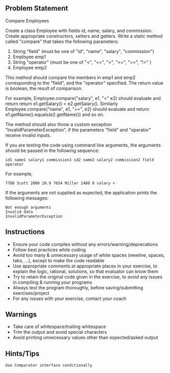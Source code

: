 ## Problem Statement
Compare Employees

Create a class Employee with fields id, name, salary, and commission. Create appropriate constructors, setters and getters. Write a static method called "compare" that takes the following parameters:

1. String "field" (must be one of "id", "name", "salary", "commission")
2. Employee emp1
3. String "operator" (must be one of "<", "<=", ">", ">=", "==", "!=" )
4. Employee emp2

This method should compare the members in emp1 and emp2 corresponding to the "field", and the "operator" specified. The return value is boolean, the result of comparison.

For example, Employee.compare("salary", e1, "<" e2) should evaluate and return return e1.getSalary() < e2.getSalary(). Similarly Employee.compare("name", e1, "==", e2) should evaluate and return e1.getName().equals(e2.getName()) and so on.

The method should also throw a custom exception "InvalidParameterException", if the parameters "field" and "operator" receive invalid inputs.

If you are testing the code using command line arguments, the arguments should be passed in the following sequence:

    id1 name1 salary1 commission1 id2 name2 salary2 commission2 field operator

For example,

    7788 Scott 2000 20.9 7654 Miller 2400 0 salary <

If the arguments are not supplied as expected, the application prints the following messages:

    Not enough arguments
    Invalid data
    InvalidParameterException

## Instructions
- Ensure your code compiles without any errors/warning/deprecations 
- Follow best practices while coding
- Avoid too many & unnecessary usage of white spaces (newline, spaces, tabs, ...), except to make the code readable
- Use appropriate comments at appropriate places in your exercise, to explain the logic, rational, solutions, so that evaluator can know them  
- Try to retain the original code given in the exercise, to avoid any issues in compiling & running your programs
- Always test the program thoroughly, before saving/submitting exercises/project
- For any issues with your exercise, contact your coach

## Warnings
- Take care of whitespace/trailing whitespace
- Trim the output and avoid special characters
- Avoid printing unnecessary values other than expected/asked output

## Hints/Tips
    Use Comparator interface conditionally